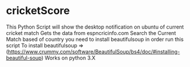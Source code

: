 # cricketScore
This Python Script will show the desktop notification on ubuntu of current cricket match
Gets the data from espncricinfo.com
Search the Current Match based of country
you need to install beautifulsoup in order run this script
To install beautifulsoup =>(https://www.crummy.com/software/BeautifulSoup/bs4/doc/#installing-beautiful-soup)
Works on python 3.X

